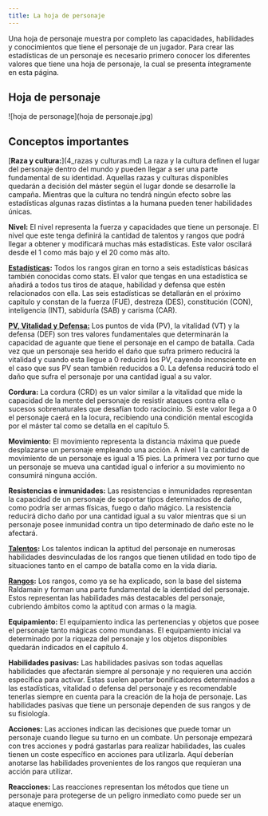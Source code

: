 ```yaml
---
title: La hoja de personaje
---
```


Una hoja de personaje muestra por completo las capacidades, habilidades y conocimientos que tiene el personaje de un jugador. Para crear las estadísticas de un personaje es necesario primero conocer los diferentes valores que tiene una hoja de personaje, la cual se presenta íntegramente en esta página.

## Hoja de personaje

![hoja de personage](hoja de personaje.jpg)

## Conceptos importantes

[**Raza y cultura:**](4_razas y culturas.md) La raza y la cultura definen el lugar del personaje dentro del mundo y pueden llegar a ser una parte fundamental de su identidad. Aquellas razas y culturas disponibles quedarán a decisión del máster según el lugar donde se desarrolle la campaña. Mientras que la cultura no tendrá ningún efecto sobre las estadísticas algunas razas distintas a la humana pueden tener habilidades únicas.

**Nivel:** El nivel representa la fuerza y capacidades que tiene un personaje. El nivel que este tenga definirá la cantidad de talentos y rangos que podrá llegar a obtener y modificará muchas más estadísticas. Este valor oscilará desde el 1 como más bajo y el 20 como más alto.

**[Estadísticas](2_estadisticas.md):** Todos los rangos giran en torno a seis estadísticas básicas también conocidas como stats. El valor que tengas en una estadística se añadirá a todos tus tiros de ataque, habilidad y defensa que estén relacionados con ella. Las seis estadísticas se detallarán en el próximo capítulo y constan de la fuerza (FUE), destreza (DES), constitución (CON), inteligencia (INT), sabiduría (SAB) y carisma (CAR).

**[PV, Vitalidad y Defensa:](2_valores_defensivos.md)** Los puntos de vida (PV), la vitalidad (VT) y la defensa (DEF) son tres valores fundamentales que determinarán la capacidad de aguante que tiene el personaje en el campo de batalla. Cada vez que un personaje sea herido el daño que sufra primero reducirá la vitalidad y cuando esta llegue a 0 reducirá los PV, cayendo inconsciente en el caso que sus PV sean también reducidos a 0. La defensa reducirá todo el daño que sufra el personaje por una cantidad igual a su valor.

**Cordura:** La cordura (CRD) es un valor similar a la vitalidad que mide la capacidad de la mente del personaje de resistir ataques contra ella o sucesos sobrenaturales que desafían todo raciocinio. Si este valor llega a 0 el personaje caerá en la locura, recibiendo una condición mental escogida por el máster tal como se detalla en el capítulo 5.

**Movimiento:** El movimiento representa la distancia máxima que puede desplazarse un personaje empleando una acción. A nivel 1 la cantidad de movimiento de un personaje es igual a 15 pies. La primera vez por turno que un personaje se mueva una cantidad igual o inferior a su movimiento no consumirá ninguna acción. 

**Resistencias e inmunidades:** Las resistencias e inmunidades representan la capacidad de un personaje de soportar tipos determinados de daño, como podría ser armas físicas, fuego o daño mágico. La resistencia reducirá dicho daño por una cantidad igual a su valor mientras que si un personaje posee inmunidad contra un tipo determinado de daño este no le afectará.

**[Talentos](3_talentos.md):** Los talentos indican la aptitud del personaje en numerosas habilidades desvinculadas de los rangos que tienen utilidad en todo tipo de situaciones tanto en el campo de batalla como en la vida diaria. 

**[Rangos](..\Rangos\index.md):** Los rangos, como ya se ha explicado, son la base del sistema Raldamain y forman una parte fundamental de la identidad del personaje. Estos representan las habilidades más destacables del personaje, cubriendo ámbitos como la aptitud con armas o la magia. 

**Equipamiento:** El equipamiento indica las pertenencias y objetos que posee el personaje tanto mágicas como mundanas. El equipamiento inicial va determinado por la riqueza del personaje y los objetos disponibles quedarán indicados en el capítulo 4.

**Habilidades pasivas:** Las habilidades pasivas son todas aquellas habilidades que afectarán siempre al personaje y no requieren una acción específica para activar. Estas suelen aportar bonificadores determinados a las estadísticas, vitalidad o defensa del personaje y es recomendable tenerlas siempre en cuenta para la creación de la hoja de personaje. Las habilidades pasivas que tiene un personaje dependen de sus rangos y de su fisiología.

**Acciones:** Las acciones indican las decisiones que puede tomar un personaje cuando llegue su turno en un combate. Un personaje empezará con tres acciones y podrá gastarlas para realizar habilidades, las cuales tienen un coste específico en acciones para utilizarla. Aquí deberían anotarse las habilidades provenientes de los rangos que requieran una acción para utilizar.

**Reacciones:** Las reacciones representan los métodos que tiene un personaje para protegerse de un peligro inmediato como puede ser un ataque enemigo. 

